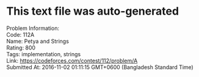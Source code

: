 # This text file was auto-generated  
  
Problem Information:  
Code: 112A  
Name: Petya and Strings  
Rating: 800  
Tags: implementation, strings  
Link: https://codeforces.com/contest/112/problem/A  
Submitted At: 2016-11-02 01:11:15 GMT+0600 (Bangladesh Standard Time)  
